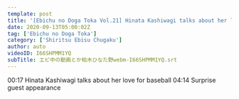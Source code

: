 ```yaml
---
template: post
title: '[Ebichu no Doga Toka Vol.21] Hinata Kashiwagi talks about her love for baseball'
date: 2020-09-13T05:00:02Z
tag: ['Ebichu no Doga Toka']
category: ['Shiritsu Ebisu Chugaku']
author: auto 
videoID: I66SHPMM1YQ
subTitle: エビ中の動画とか柏木ひなた野webm-I66SHPMM1YQ.srt
---
```

00:17 Hinata Kashiwagi talks about her love for baseball
04:14 Surprise guest appearance
